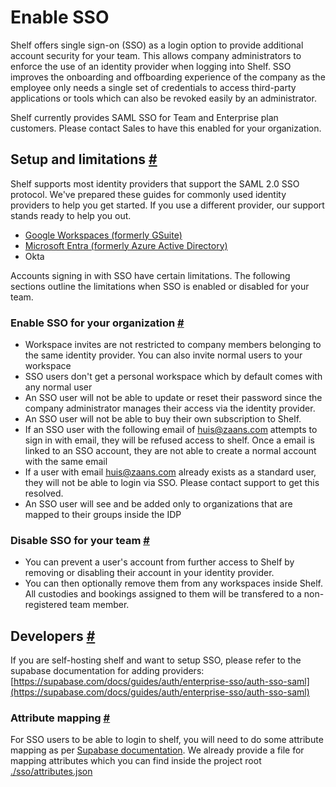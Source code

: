# Enable SSO

Shelf offers single sign-on (SSO) as a login option to provide additional account security for your team. This allows company administrators to enforce the use of an identity provider when logging into Shelf. SSO improves the onboarding and offboarding experience of the company as the employee only needs a single set of credentials to access third-party applications or tools which can also be revoked easily by an administrator.

Shelf currently provides SAML SSO for Team and Enterprise plan customers. Please contact Sales to have this enabled for your organization.

## Setup and limitations [#](#setup-and-limitations)

Shelf supports most identity providers that support the SAML 2.0 SSO protocol. We've prepared these guides for commonly used identity providers to help you get started. If you use a different provider, our support stands ready to help you out.

- [Google Workspaces (formerly GSuite)](./providers/google-workspace.md)
- [Microsoft Entra (formerly Azure Active Directory)](./providers/microsoft-entra.md)
- Okta

Accounts signing in with SSO have certain limitations. The following sections outline the limitations when SSO is enabled or disabled for your team.

### Enable SSO for your organization [#](#enable-sso-for-your-organization)

- Workspace invites are not restricted to company members belonging to the same identity provider. You can also invite normal users to your workspace
- SSO users don't get a personal workspace which by default comes with any normal user
- An SSO user will not be able to update or reset their password since the company administrator manages their access via the identity provider.
- An SSO user will not be able to buy their own subscription to Shelf.
- If an SSO user with the following email of huis@zaans.com attempts to sign in with email, they will be refused access to shelf. Once a email is linked to an SSO account, they are not able to create a normal account with the same email
- If a user with email huis@zaans.com already exists as a standard user, they will not be able to login via SSO. Please contact support to get this resolved.
- An SSO user will see and be added only to organizations that are mapped to their groups inside the IDP

### Disable SSO for your team [#](#disable-sso-for-your-team)

- You can prevent a user's account from further access to Shelf by removing or disabling their account in your identity provider.
- You can then optionally remove them from any workspaces inside Shelf. All custodies and bookings assigned to them will be transfered to a non-registered team member.

## Developers [#](#developers)

If you are self-hosting shelf and want to setup SSO, please refer to the supabase documentation for adding providers: [https://supabase.com/docs/guides/auth/enterprise-sso/auth-sso-saml](https://supabase.com/docs/guides/auth/enterprise-sso/auth-sso-saml)

### Attribute mapping [#](#attribute-mapping)

For SSO users to be able to login to shelf, you will need to do some attribute mapping as per [Supabase documentation](https://supabase.com/docs/guides/auth/enterprise-sso/auth-sso-saml?queryGroups=language&language=js#understanding-attribute-mappings). We already provide a file for mapping attributes which you can find inside the project root [./sso/attributes.json](../../sso/attributes.json)
